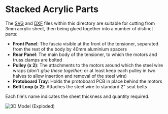 # Stacked Acrylic Parts
The [SVG](/Parts/Acrylic/SVG) and [DXF](/Parts/Acrylic/DXF) files within this directory are suitable for cutting from 3mm acrylic sheet, then being glued together into a number of distinct parts:
- **Front Panel**: The fascia visible at the front of the tensioner, separated from the rest of the body by 40mm aluminium spacers
- **Rear Panel**: The main body of the tensioner, to which the motors and truss clamps are bolted
- **Pulley (x 2)**: The attachments to the motors around which the steel wire wraps (_don't glue these together_; or at least keep each pulley in two halves to allow insertion and removal of the steel wire)
- **Protoboard Tray**: Holds the protoboard PCB in place behind the motors
- **Belt Loop (x 2)**: Attaches the steel wire to standard 2" seat belts

Each file's name indicates the sheet thickness and quantity required.

![3D Model (Exploded)](https://github.com/user-attachments/assets/b7757561-fb88-4138-bf5a-786923bcc3ef)
